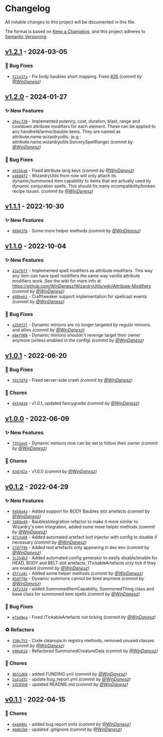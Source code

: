 # Changelog
All notable changes to this project will be documented in this file.

The format is based on [Keep a Changelog](https://keepachangelog.com/en/1.0.0/),
and this project adheres to [Semantic Versioning](https://semver.org/spec/v2.0.0.html).

## [v1.2.1] - 2024-03-05
### :bug: Bug Fixes
- [`521e37a`](https://github.com/WinDanesz/WizardryUtils/commit/521e37a68600b0c8b722c043ea5f6baac8e5dbbb) - Fix body baubles short mapping. Fixes [#26](https://github.com/WinDanesz/WizardryUtils/pull/26) *(commit by [@WinDanesz](https://github.com/WinDanesz))*


## [v1.2.0] - 2024-01-27
### :sparkles: New Features
- [`26ec728`](https://github.com/WinDanesz/WizardryUtils/commit/26ec7287e6ddb352b18d7b1af139673fd4347834) - Implemented potency, cost, duration, blast, range and cooldown attribute modifiers for each element. These can be applied to any handheld/armor/bauble items. They are named as attribute.name.wizardryutils.<element name><modifier> (e.g.: attribute.name.wizardryutils.SorcerySpellRange) *(commit by [@WinDanesz](https://github.com/WinDanesz))*

### :bug: Bug Fixes
- [`d41bba6`](https://github.com/WinDanesz/WizardryUtils/commit/d41bba6731f89616ea2ef60cfe9f58428475e914) - Fixed attribute lang keys *(commit by [@WinDanesz](https://github.com/WinDanesz))*
- [`e4604f2`](https://github.com/WinDanesz/WizardryUtils/commit/e4604f2adc12ae7cd74dfeda9516327314a8cc21) - WizardryUtils from now will only attach its dynamic/summoned item capability to items that are actually used by dynamic conjuration spells. This should fix many incompatibility/broken recipe issues. *(commit by [@WinDanesz](https://github.com/WinDanesz))*


## [v1.1.1] - 2022-10-30
### :sparkles: New Features
- [`96943fb`](https://github.com/WinDanesz/WizardryUtils/commit/96943fb62242e30e7c9d0c3aaa0bdd1fa3cf53bc) - Some more helper methods *(commit by [@WinDanesz](https://github.com/WinDanesz))*


## [v1.1.0] - 2022-10-04
### :sparkles: New Features
- [`43afbff`](https://github.com/WinDanesz/WizardryUtils/commit/43afbffb89bd80711553106ec22d634ac36c1a4b) - Implemented spell modifiers as attribute modifiers. This way any item can have spell modifiers the same way vanilla attribute modifiers work. See the wiki for more info at https://github.com/WinDanesz/WizardryUtils/wiki/Attribute-Modifiers *(commit by [@WinDanesz](https://github.com/WinDanesz))*
- [`d40beb1`](https://github.com/WinDanesz/WizardryUtils/commit/d40beb1f62a68849678818faa18dd477e4c6e9d1) - Crafttweaker support implementation for spellcast events *(commit by [@WinDanesz](https://github.com/WinDanesz))*

### :bug: Bug Fixes
- [`a259f2f`](https://github.com/WinDanesz/WizardryUtils/commit/a259f2fb486d98d814e79db0cf8bded81d4525be) - Dynamic minions are no longer targeted by regular minions and allies *(commit by [@WinDanesz](https://github.com/WinDanesz))*
- [`e8ef900`](https://github.com/WinDanesz/WizardryUtils/commit/e8ef9009f06922f416ae4adf9699e4db27df1336) - Dynamic minions shouldn't revenge target their owner anymore (unless enabled in the config) *(commit by [@WinDanesz](https://github.com/WinDanesz))*


## [v1.0.1] - 2022-06-20
### :bug: Bug Fixes
- [`391fd7d`](https://github.com/WinDanesz/WizardryUtils/commit/391fd7da9dfbbb815999ad89b67c6d8bec4e84da) - Fixed server-side crash *(commit by [@WinDanesz](https://github.com/WinDanesz))*

### :wrench: Chores
- [`de5443d`](https://github.com/WinDanesz/WizardryUtils/commit/de5443d12864d7a882a79f880e2909dd23ad91ad) - v1.0.1, updated fancygradle *(commit by [@WinDanesz](https://github.com/WinDanesz))*


## [v1.0.0] - 2022-06-09
### :sparkles: New Features
- [`f351ee5`](https://github.com/WinDanesz/WizardryUtils/commit/f351ee562e93b031ad7201657726443ea7ee9254) - Dynamic minions now can be set to follow their owner *(commit by [@WinDanesz](https://github.com/WinDanesz))*

### :wrench: Chores
- [`83d7d2a`](https://github.com/WinDanesz/WizardryUtils/commit/83d7d2a39de83f88ed610d6b55ce8721dac138c4) - v1.0.0 *(commit by [@WinDanesz](https://github.com/WinDanesz))*


## [v0.1.2] - 2022-04-29
### :sparkles: New Features
- [`94b0a4a`](https://github.com/WinDanesz/WizardryUtils/commit/94b0a4ae09bec60cd5b89bfccda1e3a38f70b4d3) - Added support for BODY Baubles slot artefacts *(commit by [@WinDanesz](https://github.com/WinDanesz))*
- [`3489e40`](https://github.com/WinDanesz/WizardryUtils/commit/3489e4022757bc242869a0503131cb6a83aaf011) - BaublesIntegration refactor to make it more similar to Wizardry's own integration, added some more helper methods *(commit by [@WinDanesz](https://github.com/WinDanesz))*
- [`d713a68`](https://github.com/WinDanesz/WizardryUtils/commit/d713a68882c45be740b2c303b482862452d2c316) - Added automated artefact loot injector with config to disable if necessary *(commit by [@WinDanesz](https://github.com/WinDanesz))*
- [`27d7f9b`](https://github.com/WinDanesz/WizardryUtils/commit/27d7f9b3d5652bb7cc3165c9c8e92d10a82bca3a) - Added test artefacts only appearing in dev env *(commit by [@WinDanesz](https://github.com/WinDanesz))*
- [`3c254b3`](https://github.com/WinDanesz/WizardryUtils/commit/3c254b357bf8cb053d7298de0886b0e339f3f38b) - Added automated config generator to easily disable/enable for HEAD, BODY and BELT slot artefacts, ITickableArtefacts only tick if they are enabled *(commit by [@WinDanesz](https://github.com/WinDanesz))*
- [`d5fca4c`](https://github.com/WinDanesz/WizardryUtils/commit/d5fca4c4ef26d3f41ac62ec10b449478a59b2cf4) - Added some helper methods *(commit by [@WinDanesz](https://github.com/WinDanesz))*
- [`45df79e`](https://github.com/WinDanesz/WizardryUtils/commit/45df79e35a00116ce3cd75f8de5ad0b15cb58114) - Dynamic summons cannot be bred anymore *(commit by [@WinDanesz](https://github.com/WinDanesz))*
- [`34f233d`](https://github.com/WinDanesz/WizardryUtils/commit/34f233dba96f7d22a9dcebc3c4df4f8f187665c8) - added SummonedItemCapability, SummonedThing class and base class for summoned item spells *(commit by [@WinDanesz](https://github.com/WinDanesz))*

### :bug: Bug Fixes
- [`e7a49ea`](https://github.com/WinDanesz/WizardryUtils/commit/e7a49ea754870eadfaf47027cc2e3bbf775cdbdb) - Fixed ITickableArtefacts not ticking *(commit by [@WinDanesz](https://github.com/WinDanesz))*

### :recycle: Refactors
- [`330c753`](https://github.com/WinDanesz/WizardryUtils/commit/330c753ac901407ef663d46aa669e58385b767e9) - Code cleanups in registry methods, removed unused classes *(commit by [@WinDanesz](https://github.com/WinDanesz))*
- [`b90e61d`](https://github.com/WinDanesz/WizardryUtils/commit/b90e61dcbb59b9b8aa8fb02ecf22682134e944a6) - Refactored SummonedCreatureData *(commit by [@WinDanesz](https://github.com/WinDanesz))*

### :wrench: Chores
- [`9b51d60`](https://github.com/WinDanesz/WizardryUtils/commit/9b51d6042b8548619bffd87d1dc6521c6ba34481) - added FUNDING.yml *(commit by [@WinDanesz](https://github.com/WinDanesz))*
- [`2a21d32`](https://github.com/WinDanesz/WizardryUtils/commit/2a21d329903f78848cc5031970352b90c800f9aa) - update bug_report.yml *(commit by [@WinDanesz](https://github.com/WinDanesz))*
- [`1d195b0`](https://github.com/WinDanesz/WizardryUtils/commit/1d195b06b8154b2f0801f9d40067456eb2b5457d) - updated README.md *(commit by [@WinDanesz](https://github.com/WinDanesz))*


## [v0.1.1] - 2022-04-15
### :wrench: Chores
- [`de4490c`](https://github.com/WinDanesz/WizardryUtils/commit/de4490ce2034cb9a8889f2d446dea2e0540c4124) - added bug report ymls *(commit by [@WinDanesz](https://github.com/WinDanesz))*
- [`44d62b6`](https://github.com/WinDanesz/WizardryUtils/commit/44d62b647d3eb9b8dd2d594dc557e872b7d5424b) - updated .gitignore *(commit by [@WinDanesz](https://github.com/WinDanesz))*


[v0.1.1]: https://github.com/WinDanesz/WizardryUtils/compare/v0.1.0...v0.1.1
[v0.1.2]: https://github.com/WinDanesz/WizardryUtils/compare/v0.1.1...v0.1.2
[v1.0.0]: https://github.com/WinDanesz/WizardryUtils/compare/v0.1.2...v1.0.0
[v1.0.1]: https://github.com/WinDanesz/WizardryUtils/compare/v1.0.0...v1.0.1
[v1.1.0]: https://github.com/WinDanesz/WizardryUtils/compare/v1.0.1...v1.1.0
[v1.1.1]: https://github.com/WinDanesz/WizardryUtils/compare/v1.1.0...v1.1.1
[v1.2.0]: https://github.com/WinDanesz/WizardryUtils/compare/v1.1.4...v1.2.0
[v1.2.1]: https://github.com/WinDanesz/WizardryUtils/compare/v1.2.0...v1.2.1